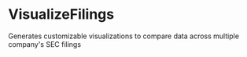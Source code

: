# VisualizeFilings
Generates customizable visualizations to compare data across multiple company's SEC filings
